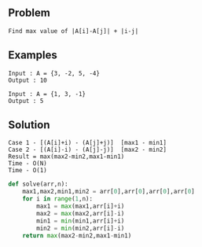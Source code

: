 Problem
-------
```text
Find max value of |A[i]-A[j]| + |i-j|
```

Examples
--------
```text
Input : A = {3, -2, 5, -4}
Output : 10

Input : A = {1, 3, -1}
Output : 5
```

Solution
--------
```text
Case 1 - [(A[i]+i) - (A[j]+j)]  [max1 - min1]
Case 2 - [(A[i]-i) - (A[j]-j)]  [max2 - min2]
Result = max(max2-min2,max1-min1)
Time - O(N)
Time - O(1)
```
```python
def solve(arr,n):
    max1,max2,min1,min2 = arr[0],arr[0],arr[0],arr[0]
    for i in range(1,n):
        max1 = max(max1,arr[i]+i)
        max2 = max(max2,arr[i]-i)
        min1 = min(min1,arr[i]+i)
        min2 = min(min2,arr[i]-i)
    return max(max2-min2,max1-min1)    
```